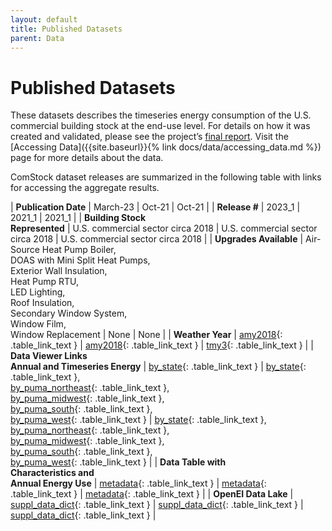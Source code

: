 ```yaml
---
layout: default
title: Published Datasets
parent: Data
---
```


# Published Datasets
These datasets describes the timeseries energy consumption of the U.S. commercial building stock at the end-use level. For details on how it was created and validated, please see the project’s [final report](https://www.nrel.gov/buildings/end-use-load-profiles.html). Visit the [Accessing Data]({{site.baseurl}}{% link docs/data/accessing_data.md %}) page for more details about the data.

ComStock dataset releases are summarized in the following table with links for accessing the aggregate results.

|	**Publication Date**	|   March-23  |	Oct-21	|	Oct-21	|
|	**Release #**	|	2023_1	|	2021_1	|	2021_1	|
|	**Building Stock<br>Represented**	|	U.S. commercial sector circa 2018	|	U.S. commercial sector circa 2018	|	U.S. commercial sector circa 2018	|
|	**Upgrades Available**	|	Air-Source Heat Pump Boiler,<br>DOAS with Mini Split Heat Pumps,<br>Exterior Wall Insulation,<br>Heat Pump RTU,<br>LED Lighting,<br>Roof Insulation,<br>Secondary Window System,<br>Window Film,<br>Window Replacement	|	None	|	None	|
|	**Weather Year**	|   [amy2018](https://data.openei.org/s3_viewer?bucket=oedi-data-lake&prefix=nrel-pds-building-stock%2Fend-use-load-profiles-for-us-building-stock%2F2023%2Fcomstock_amy2018_release_1%2Fweather%2F){: .table_link_text }	|	[amy2018](https://data.openei.org/s3_viewer?bucket=oedi-data-lake&prefix=nrel-pds-building-stock%2Fend-use-load-profiles-for-us-building-stock%2F2021%2Fcomstock_amy2018_release_1%2Fweather%2F){: .table_link_text }	|	[tmy3](https://data.openei.org/s3_viewer?bucket=oedi-data-lake&prefix=nrel-pds-building-stock%2Fend-use-load-profiles-for-us-building-stock%2F2021%2Fcomstock_tmy3_release_1%2Fweather%2F){: .table_link_text }	|
|	**Data Viewer Links<br>Annual and Timeseries Energy**	|	[by_state](https://comstock.nrel.gov/dataviewer/?datasetName=vizstock_comstock_amy2018_r1_2023_by_state_vu){: .table_link_text } |	[by_state](https://comstock.nrel.gov/dataviewer?datasetName=vizstock_comstock_amy2018_release_1_by_state_vu){: .table_link_text },<br>[by_puma_northeast](https://comstock.nrel.gov/dataviewer?datasetName=vizstock_comstock_amy2018_release_1_by_puma_northeast_vu){: .table_link_text },<br>[by_puma_midwest](https://comstock.nrel.gov/dataviewer?datasetName=vizstock_comstock_amy2018_release_1_by_puma_midwest_vu){: .table_link_text },<br>[by_puma_south](https://comstock.nrel.gov/dataviewer?datasetName=vizstock_comstock_amy2018_release_1_by_puma_south_vu){: .table_link_text },<br>[by_puma_west](https://comstock.nrel.gov/dataviewer?datasetName=vizstock_comstock_amy2018_release_1_by_puma_west_vu){: .table_link_text }	|	[by_state](https://comstock.nrel.gov/dataviewer?datasetName=vizstock_comstock_tmy3_release_1_by_state_vu){: .table_link_text },<br>[by_puma_northeast](https://comstock.nrel.gov/dataviewer?datasetName=vizstock_comstock_tmy3_release_1_by_puma_northeast_vu){: .table_link_text },<br>[by_puma_midwest](https://comstock.nrel.gov/dataviewer?datasetName=vizstock_comstock_tmy3_release_1_by_puma_midwest_vu){: .table_link_text },<br>[by_puma_south](https://comstock.nrel.gov/dataviewer?datasetName=vizstock_comstock_tmy3_release_1_by_puma_south_vu){: .table_link_text },<br>[by_puma_west](https://comstock.nrel.gov/dataviewer?datasetName=vizstock_comstock_tmy3_release_1_by_puma_west_vu){: .table_link_text }	|
|	**Data Table with<br>Characteristics and<br>Annual Energy Use**	|	[metadata](https://data.openei.org/s3_viewer?bucket=oedi-data-lake&prefix=nrel-pds-building-stock%2Fend-use-load-profiles-for-us-building-stock%2F2023%2Fcomstock_amy2018_release_1%2Fmetadata%2F){: .table_link_text }	| [metadata](https://data.openei.org/s3_viewer?bucket=oedi-data-lake&prefix=nrel-pds-building-stock%2Fend-use-load-profiles-for-us-building-stock%2F2021%2Fcomstock_amy2018_release_1%2Ftimeseries_aggregates_metadata%2F){: .table_link_text }	|	[metadata](https://data.openei.org/s3_viewer?bucket=oedi-data-lake&prefix=nrel-pds-building-stock%2Fend-use-load-profiles-for-us-building-stock%2F2021%2Fcomstock_tmy3_release_1%2Ftimeseries_aggregates_metadata%2F){: .table_link_text }	|
|	**OpenEI Data Lake**	|	[suppl_data_dict](https://data.openei.org/s3_viewer?bucket=oedi-data-lake&prefix=nrel-pds-building-stock%2Fend-use-load-profiles-for-us-building-stock%2F2023%2Fcomstock_amy2018_release_1%2F){: .table_link_text }	|	[suppl_data_dict](https://data.openei.org/s3_viewer?bucket=oedi-data-lake&prefix=nrel-pds-building-stock%2Fend-use-load-profiles-for-us-building-stock%2F2021%2Fcomstock_amy2018_release_1%2F){: .table_link_text }	|	[suppl_data_dict](https://data.openei.org/s3_viewer?bucket=oedi-data-lake&prefix=nrel-pds-building-stock%2Fend-use-load-profiles-for-us-building-stock%2F2021%2Fcomstock_tmy3_release_1%2F){: .table_link_text }	|


